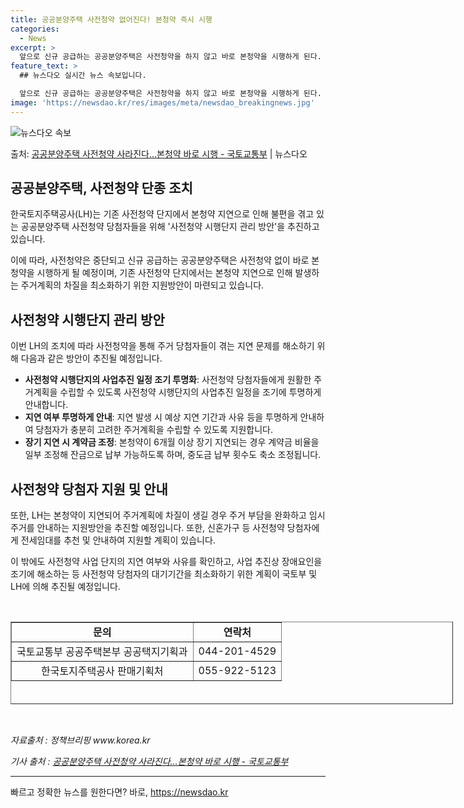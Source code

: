 ```yaml
---
title: 공공분양주택 사전청약 없어진다! 본청약 즉시 시행
categories:
  - News
excerpt: >
  앞으로 신규 공급하는 공공분양주택은 사전청약을 하지 않고 바로 본청약을 시행하게 된다. 또 본청약 계약 체결…
feature_text: >
  ## 뉴스다오 실시간 뉴스 속보입니다.

  앞으로 신규 공급하는 공공분양주택은 사전청약을 하지 않고 바로 본청약을 시행하게 된다. 또 본청약 계약 체결…
image: 'https://newsdao.kr/res/images/meta/newsdao_breakingnews.jpg'
---
```


![뉴스다오 속보](https://newsdao.kr/res/images/meta/newsdao_breakingnews.jpg)

<p>출처: <a href="https://newsdao.kr/3809" rel="dofollow">공공분양주택 사전청약 사라진다…본청약 바로 시행 - 국토교통부</a> | 뉴스다오</p>

<h2 data-ke-size="size26">공공분양주택, 사전청약 단종 조치</h2>
<p data-ke-size="size16">한국토지주택공사(LH)는 기존 사전청약 단지에서 본청약 지연으로 인해 불편을 겪고 있는 공공분양주택 사전청약 당첨자들을 위해 '사전청약 시행단지 관리 방안'을 추진하고 있습니다.</p>
<p data-ke-size="size16">이에 따라, 사전청약은 중단되고 신규 공급하는 공공분양주택은 사전청약 없이 바로 본청약을 시행하게 될 예정이며, 기존 사전청약 단지에서는 본청약 지연으로 인해 발생하는 주거계획의 차질을 최소화하기 위한 지원방안이 마련되고 있습니다.</p>

<h2 data-ke-size="size26">사전청약 시행단지 관리 방안</h2>
<p data-ke-size="size16">이번 LH의 조치에 따라 사전청약을 통해 주거 당첨자들이 겪는 지연 문제를 해소하기 위해 다음과 같은 방안이 추진될 예정입니다.</p>
<ul>
<li><b>사전청약 시행단지의 사업추진 일정 조기 투명화</b>: 사전청약 당첨자들에게 원활한 주거계획을 수립할 수 있도록 사전청약 시행단지의 사업추진 일정을 조기에 투명하게 안내합니다.</li>
<li><b>지연 여부 투명하게 안내</b>: 지연 발생 시 예상 지연 기간과 사유 등을 투명하게 안내하여 당첨자가 충분히 고려한 주거계획을 수립할 수 있도록 지원합니다.</li>
<li><b>장기 지연 시 계약금 조정</b>: 본청약이 6개월 이상 장기 지연되는 경우 계약금 비율을 일부 조정해 잔금으로 납부 가능하도록 하며, 중도금 납부 횟수도 축소 조정됩니다.</li>
</ul>

<h2 data-ke-size="size26">사전청약 당첨자 지원 및 안내</h2>
<p data-ke-size="size16">또한, LH는 본청약이 지연되어 주거계획에 차질이 생길 경우 주거 부담을 완화하고 임시 주거를 안내하는 지원방안을 추진할 예정입니다. 또한, 신혼가구 등 사전청약 당첨자에게 전세임대를 추천 및 안내하여 지원할 계획이 있습니다.</p>
<p data-ke-size="size16">이 밖에도 사전청약 사업 단지의 지연 여부와 사유를 확인하고, 사업 추진상 장애요인을 조기에 해소하는 등 사전청약 당첨자의 대기기간을 최소화하기 위한 계획이 국토부 및 LH에 의해 추진될 예정입니다.</p>

<p data-ke-size="size16">&nbsp;</p>
<table style="width: 708px; height: 132px;" border="1">
<tbody>
<tr>
<td style="text-align: center; height: 17px;"><b>문의</b></td>
<td style="text-align: center; height: 17px;"><b>연락처</b></td>
</tr>
<tr>
<td style="text-align: center; height: 17px;">국토교통부 공공주택본부 공공택지기획과</td>
<td style="text-align: center; height: 17px;">044-201-4529</td>
</tr>
<tr>
<td style="text-align: center; height: 17px;">한국토지주택공사 판매기획처</td>
<td style="text-align: center; height: 17px;">055-922-5123</td>
</tr>
</tbody>
</table>
<p data-ke-size="size16">&nbsp;</p>

<p data-ke-size="size16"><i>자료출처 : 정책브리핑 www.korea.kr</i></p>
<p data-ke-size="size16"><i>기사 출처 : <a href="https://newsdao.kr/3809">공공분양주택 사전청약 사라진다…본청약 바로 시행 - 국토교통부</a></i></p>
<hr> 

빠르고 정확한 뉴스를 원한다면? 바로, <a href="https://newsdao.kr" rel="dofollow">https://newsdao.kr</a>


